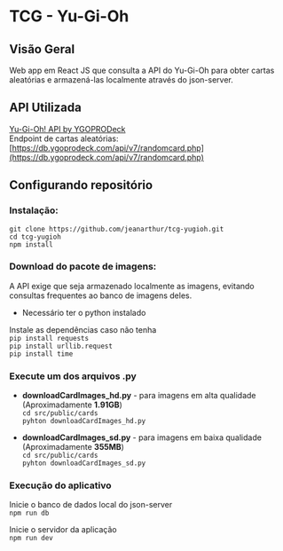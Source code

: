 # TCG - Yu-Gi-Oh

## Visão Geral

Web app em React JS que consulta a API do Yu-Gi-Oh para obter cartas aleatórias e armazená-las localmente através do json-server.

## API Utilizada

[Yu-Gi-Oh! API by YGOPRODeck](https://ygoprodeck.com/api-guide/)  
Endpoint de cartas aleatórias: [https://db.ygoprodeck.com/api/v7/randomcard.php](https://db.ygoprodeck.com/api/v7/randomcard.php)

## Configurando repositório

### Instalação:

`git clone https://github.com/jeanarthur/tcg-yugioh.git`  
`cd tcg-yugioh`   
`npm install`

### Download do pacote de imagens:   
A API exige que seja armazenado localmente as imagens, evitando consultas frequentes ao banco de imagens deles.  
* Necessário ter o python instalado   

Instale as dependências caso não tenha   
`pip install requests`  
`pip install urllib.request`   
`pip install time`   

### Execute um dos arquivos .py
* **downloadCardImages_hd.py** - para imagens em alta qualidade (Aproximadamente **1.91GB**)   
`cd src/public/cards`   
`pyhton downloadCardImages_hd.py`   

* **downloadCardImages_sd.py** - para imagens em baixa qualidade (Aproximadamente **355MB**)   
`cd src/public/cards`   
`pyhton downloadCardImages_sd.py`   

### Execução do aplicativo

Inicie o banco de dados local do json-server   
`npm run db`

Inicie o servidor da aplicação   
`npm run dev`

